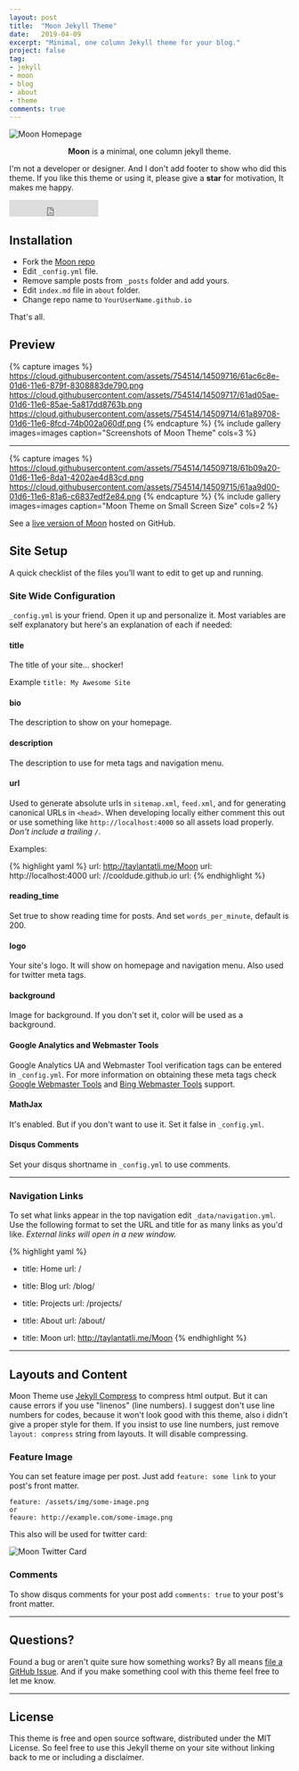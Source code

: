 ```yaml
---
layout: post
title:  "Moon Jekyll Theme"
date:   2019-04-09
excerpt: "Minimal, one column Jekyll theme for your blog."
project: false
tag:
- jekyll
- moon
- blog
- about
- theme
comments: true
---
```


![Moon Homepage](https://cloud.githubusercontent.com/assets/754514/14509720/61c61058-01d6-11e6-93ab-0918515ecd56.png)    

<center><b>Moon</b> is a minimal, one column jekyll theme.</center>

 I'm not a developer or designer. And I don't add footer to show who did this theme. If you like this theme or using it, please give a **star** for motivation, It makes me happy.

<iframe src="https://ghbtns.com/github-btn.html?user=TaylanTatli&repo=Moon&type=star&count=true&size=large" frameborder="0" scrolling="0" width="160px" height="30px"></iframe>    

## Installation
* Fork the [Moon repo](https://github.com/TaylanTatli/Moon/fork)
* Edit `_config.yml` file.
* Remove sample posts from `_posts` folder and add yours.
* Edit `index.md` file in `about` folder.
* Change repo name to `YourUserName.github.io`    

That's all.

## Preview

{% capture images %}
	https://cloud.githubusercontent.com/assets/754514/14509716/61ac6c8e-01d6-11e6-879f-8308883de790.png
	https://cloud.githubusercontent.com/assets/754514/14509717/61ad05ae-01d6-11e6-85ae-5a817dd8763b.png
	https://cloud.githubusercontent.com/assets/754514/14509714/61a89708-01d6-11e6-8fcd-74b002a060df.png
{% endcapture %}
{% include gallery images=images caption="Screenshots of Moon Theme" cols=3 %}

---

{% capture images %}
	https://cloud.githubusercontent.com/assets/754514/14509718/61b09a20-01d6-11e6-8da1-4202ae4d83cd.png
	https://cloud.githubusercontent.com/assets/754514/14509715/61aa9d00-01d6-11e6-81a6-c6837edf2e84.png
{% endcapture %}
{% include gallery images=images caption="Moon Theme on Small Screen Size" cols=2 %}      

See a [live version of Moon](http://taylantatli.github.io/Moon) hosted on GitHub.      

## Site Setup
A quick checklist of the files you’ll want to edit to get up and running.    

### Site Wide Configuration
`_config.yml` is your friend. Open it up and personalize it. Most variables are self explanatory but here's an explanation of each if needed:

#### title

The title of your site... shocker!

Example `title: My Awesome Site`

#### bio

The description to show on your homepage.

#### description

The description to use for meta tags and navigation menu.

#### url

Used to generate absolute urls in `sitemap.xml`, `feed.xml`, and for generating canonical URLs in `<head>`. When developing locally either comment this out or use something like `http://localhost:4000` so all assets load properly. *Don't include a trailing `/`*.

Examples:

{% highlight yaml %}
url: http://taylantatli.me/Moon
url: http://localhost:4000
url: //cooldude.github.io
url:
{% endhighlight %}

#### reading_time

Set true to show reading time for posts. And set `words_per_minute`, default is 200.

#### logo
Your site's logo. It will show on homepage and navigation menu. Also used for twitter meta tags.

#### background
Image for background. If you don't set it, color will be used as a background.

#### Google Analytics and Webmaster Tools

Google Analytics UA and Webmaster Tool verification tags can be entered in `_config.yml`. For more information on obtaining these meta tags check [Google Webmaster Tools](http://support.google.com/webmasters/bin/answer.py?hl=en&answer=35179) and [Bing Webmaster Tools](https://ssl.bing.com/webmaster/configure/verify/ownership) support.

#### MathJax
It's enabled. But if you don't want to use it. Set it false in  `_config.yml`.

#### Disqus Comments
Set your disqus shortname in `_config.yml` to use comments.

---

### Navigation Links

To set what links appear in the top navigation edit `_data/navigation.yml`. Use the following format to set the URL and title for as many links as you'd like. *External links will open in a new window.*

{% highlight yaml %}
- title: Home
  url: /

- title: Blog
  url: /blog/

- title: Projects
  url: /projects/

- title: About
  url: /about/

- title: Moon
  url: http://taylantatli.me/Moon
{% endhighlight %}

---

## Layouts and Content

Moon Theme use [Jekyll Compress](https://github.com/penibelst/jekyll-compress-html) to compress html output. But it can cause errors if you use "linenos" (line numbers). I suggest don't use line numbers for codes, because it won't look good with this theme, also i didn't give a proper style for them. If you insist to use line numbers, just remove `layout: compress` string from layouts. It will disable compressing.

### Feature Image

You can set feature image per post. Just add `feature: some link` to your post's front matter.

```
feature: /assets/img/some-image.png
or
feaure: http://example.com/some-image.png
```    
 This also will be used for twitter card:

![Moon Twitter Card](https://cloud.githubusercontent.com/assets/754514/14509719/61c5751c-01d6-11e6-8c29-ce8ccad149bf.png)

### Comments
To show disqus comments for your post add `comments: true` to your post's front matter.

---

## Questions?

Found a bug or aren't quite sure how something works? By all means [file a GitHub Issue](https://github.com/TaylanTatli/Moon/issues/new). And if you make something cool with this theme feel free to let me know.

---

## License

This theme is free and open source software, distributed under the MIT License. So feel free to use this Jekyll theme on your site without linking back to me or including a disclaimer.
